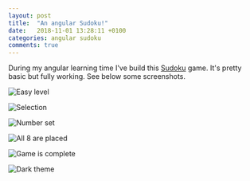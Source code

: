 ```yaml
---
layout: post
title:  "An angular Sudoku!"
date:   2018-11-01 13:28:11 +0100
categories: angular sudoku
comments: true
---
```

During my angular learning time I've build this [Sudoku](/sudoku) game.
It's pretty basic but fully working.
See below some screenshots.

![Easy level](/assets/sudoku-1.png 'Easy level')

![Selection](/assets/sudoku-2.png 'Selection')

![Number set](/assets/sudoku-3.png 'Number set')

![All 8 are placed](/assets/sudoku-4.png 'All 8 are placed')

![Game is complete](/assets/sudoku-5.png 'Game is complete')

![Dark theme](/assets/sudoku-6.png 'Dark theme')
